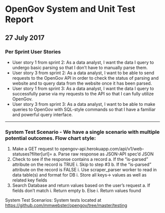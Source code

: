 # OpenGov System and Unit Test Report
## 27 July 2017

### Per Sprint User Stories 

* User story 1 from sprint 2: As a data analyst, I want the data I query to undergo basic parsing so that I don’t have to manually parse them.
* User story 3 from sprint 2: As a data analyst, I want to be able to send requests to the OpenGov API in order to check the status of parsing and website and to query data from the website once it has been parsed.
* User story 1 from sprint 3: As a data analyst, I want the data I query to successfully parse via my requests to the API so that I can fully utilize OpenGov.
* User story 3 from sprint 3: As a data analyst, I want to be able to make queries to OpenGov with SQL-style commands so that I have a familiar and powerful query interface.

*****

### System Test Scenario - We have a single scenario with multiple potential outcomes. Flow chart style:


1. Make a GET request to opengov-api.herokuapp.com/api/v1/web-statuses?filter[url]=<web-page-url>
  a. Parse raw response as JSON-API spec’d JSON
2. Check to see if the response contains a record
  a. If the “is-parsed” attribute on the record is TRUE
    i. Skip to step #3
  b. If the “is-parsed” attribute on the record is FALSE
    i. Use scraper_parser worker to read in data table(s) and format for DB
    i. Store all keys→ values as well as related key fields
3. Search Database and return values based on the user’s request
  a. If fields don’t match 
    i. Return empty
  b. Else
    i. Return values found

System Test Scenarios: System tests located at https://github.com/mmwebster/opengov/tree/master/testing

